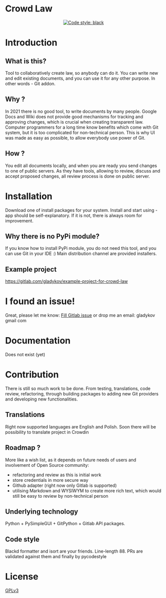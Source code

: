 # Crowd Law

<p align="center">
<a href="https://github.com/psf/black"><img alt="Code style: black" src="https://img.shields.io/badge/code%20style-black-000000.svg"></a>
</p>

# Introduction

## What is this?

Tool to collaboratively create law, so anybody can do it. You can write new and edit existing documents, and you can use it for any other purpose. In other words - Git addon.

## Why ?

In 2021 there is no good tool, to write documents by many people. Google Docs and Wiki does not provide good mechanisms for tracking and approving changes, which is crucial when creating transparent law.
Computer programmers for a long time know benefits which come with Git system, but it is too complicated for non-technical person. This is why UI was made as easy as possible, to allow everybody use power of Git.

## How ?

You edit all documents locally, and when you are ready you send changes to one of public servers. As they have tools, allowing to review, discuss and accept proposed changes, all review process is done on public server.

# Installation

Download one of install packages for your system. Install and start using - app should be self-explanatory. If it is not, there is always room for improvement.

## Why there is no PyPi module?

If you know how to install PyPi module, you do not need this tool, and you can use Git in your IDE :) Main distribution channel are provided installers. 

## Example project

https://gitlab.com/gladykov/example-project-for-crowd-law

# I found an issue!

Great, please let me know:
[Fill Gitlab issue](https://gitlab.com/gladykov/crowdlaw/-/issues/new)
or drop me an email: gladykov gmail com

# Documentation

Does not exist (yet)

# Contribution

There is still so much work to be done. From testing, translations, code review, refactoring, through building packages to adding new Git providers and developing new functionalities.

## Translations

Right now supported languages are English and Polish. Soon there will be possibility to translate project in Crowdin

## Roadmap ?

More like a wish list, as it depends on future needs of users and involvement of Open Source community:
- refactoring and review as this is initial work
- store credentials in more secure way
- Github adapter (right now only Gitlab is supported)
- utilising Markdown and WYSIWYM to create more rich text, which would still be easy to review by non-technical person

## Underlying technology

Python + PySimpleGUI + GitPython + Gitlab API packages.

## Code style

Blackd formatter and isort are your friends. Line-length 88. PRs are validated against them and finally by pycodestyle

# License

[GPLv3](https://www.gnu.org/licenses/gpl-3.0.en.html)